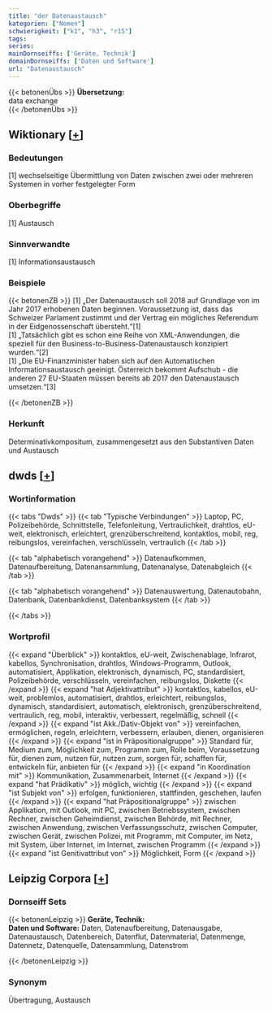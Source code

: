 ```yaml
---
title: "der Datenaustausch"
kategorien: ["Nomen"]
schwierigkeit: ["k1", "h3", "r15"]
tags:
series:
mainDornseiffs: ['Geräte, Technik']
domainDornseiffs: ['Daten und Software']
url: "Datenaustausch"
---
```


{{< betonenÜbs >}}
**Übersetzung:**  
data exchange  
{{< /betonenÜbs >}}

## Wiktionary [[+](https://de.wiktionary.org/wiki/Datenaustausch)]

### Bedeutungen
[1] wechselseitige Übermittlung von Daten zwischen zwei oder mehreren Systemen in vorher festgelegter Form  

### Oberbegriffe
[1] Austausch  

### Sinnverwandte
[1] Informationsaustausch  

### Beispiele
{{< betonenZB >}}
[1] „Der Datenaustausch soll 2018 auf Grundlage von im Jahr 2017 erhobenen Daten beginnen. Voraussetzung ist, dass das Schweizer Parlament zustimmt und der Vertrag ein mögliches Referendum in der Eidgenossenschaft übersteht.“[1]  
[1] „Tatsächlich gibt es schon eine Reihe von XML-Anwendungen, die speziell für den Business-to-Business-Datenaustausch konzipiert wurden.“[2]  
[1] „Die EU-Finanzminister haben sich auf den Automatischen Informationsaustausch geeinigt. Österreich bekommt Aufschub - die anderen 27 EU-Staaten müssen bereits ab 2017 den Datenaustausch umsetzen.“[3]  

{{< /betonenZB >}}
### Herkunft
Determinativkompositum, zusammengesetzt aus den Substantiven Daten und Austausch  



## dwds [[+](https://www.dwds.de/wb/Datenaustausch)]

### Wortinformation
{{< tabs "Dwds" >}}
{{< tab "Typische Verbindungen" >}}
Laptop, PC, Polizeibehörde, Schnittstelle, Telefonleitung, Vertraulichkeit, drahtlos, eU-weit, elektronisch, erleichtert, grenzüberschreitend, kontaktlos, mobil, reg, reibungslos, vereinfachen, verschlüsseln, vertraulich
{{< /tab >}}

{{< tab "alphabetisch vorangehend" >}}
Datenaufkommen, Datenaufbereitung, Datenansammlung, Datenanalyse, Datenabgleich
{{< /tab >}}

{{< tab "alphabetisch vorangehend" >}}
Datenauswertung, Datenautobahn, Datenbank, Datenbankdienst, Datenbanksystem
{{< /tab >}}

{{< /tabs >}}

### Wortprofil
{{< expand "Überblick" >}} kontaktlos, eU-weit, Zwischenablage, Infrarot, kabellos, Synchronisation, drahtlos, Windows-Programm, Outlook, automatisiert, Applikation, elektronisch, dynamisch, PC, standardisiert, Polizeibehörde, verschlüsseln, vereinfachen, reibungslos, Diskette {{< /expand >}}
{{< expand "hat Adjektivattribut" >}} kontaktlos, kabellos, eU-weit, problemlos, automatisiert, drahtlos, erleichtert, reibungslos, dynamisch, standardisiert, automatisch, elektronisch, grenzüberschreitend, vertraulich, reg, mobil, interaktiv, verbessert, regelmäßig, schnell {{< /expand >}}
{{< expand "ist Akk./Dativ-Objekt von" >}} vereinfachen, ermöglichen, regeln, erleichtern, verbessern, erlauben, dienen, organisieren {{< /expand >}}
{{< expand "ist in Präpositionalgruppe" >}} Standard für, Medium zum, Möglichkeit zum, Programm zum, Rolle beim, Voraussetzung für, dienen zum, nutzen für, nutzen zum, sorgen für, schaffen für, entwickeln für, anbieten für {{< /expand >}}
{{< expand "in Koordination mit" >}} Kommunikation, Zusammenarbeit, Internet {{< /expand >}}
{{< expand "hat Prädikativ" >}} möglich, wichtig {{< /expand >}}
{{< expand "ist Subjekt von" >}} erfolgen, funktionieren, stattfinden, geschehen, laufen {{< /expand >}}
{{< expand "hat Präpositionalgruppe" >}} zwischen Applikation, mit Outlook, mit PC, zwischen Betriebssystem, zwischen Rechner, zwischen Geheimdienst, zwischen Behörde, mit Rechner, zwischen Anwendung, zwischen Verfassungsschutz, zwischen Computer, zwischen Gerät, zwischen Polizei, mit Programm, mit Computer, im Netz, mit System, über Internet, im Internet, zwischen Programm {{< /expand >}}
{{< expand "ist Genitivattribut von" >}} Möglichkeit, Form {{< /expand >}}

## Leipzig Corpora [[+](https://corpora.uni-leipzig.de/en/res?word=Datenaustausch&corpusId=deu_newscrawl-public_2018)]

### Dornseiff Sets
{{< betonenLeipzig >}}
**Geräte, Technik:**  
**Daten und Software:** Daten, Datenaufbereitung, Datenausgabe, Datenaustausch, Datenbereich, Datenflut, Datenmaterial, Datenmenge, Datennetz, Datenquelle, Datensammlung, Datenstrom  

{{< /betonenLeipzig >}}

### Synonym
Übertragung, Austausch

